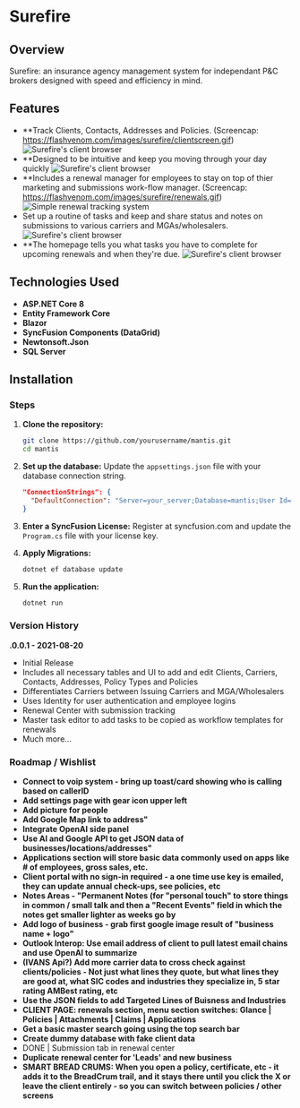 # Surefire

## Overview
Surefire: an insurance agency management system for independant P&C brokers designed with speed and efficiency in mind.

## Features

- **Track Clients, Contacts, Addresses and Policies. (Screencap: https://flashvenom.com/images/surefire/clientscreen.gif)
![Surefire's client browser](https://flashvenom.com/images/surefire/clientscreen.gif)
- **Designed to be intuitive and keep you moving through your day quickly 
![Surefire's client browser](https://flashvenom.com/images/surefire/clients.jpg)
- **Includes a renewal manager for employees to stay on top of thier marketing and submissions work-flow manager. (Screencap: https://flashvenom.com/images/surefire/renewals.gif)
![Simple renewal tracking system](https://flashvenom.com/images/surefire/renewals.gif)
- Set up a routine of tasks and keep and share status and notes on submissions to various carriers and MGAs/wholesalers.
![Surefire's client browser](https://flashvenom.com/images/surefire/renewals.jpg)
- **The homepage tells you what tasks you have to complete for upcoming renewals and when they're due.
![Surefire's client browser](https://flashvenom.com/images/surefire/homepage.jpg)


## Technologies Used

- **ASP.NET Core 8**
- **Entity Framework Core**
- **Blazor**
- **SyncFusion Components (DataGrid)**
- **Newtonsoft.Json**
- **SQL Server**

 
## Installation


### Steps

1. **Clone the repository:**
    ```bash
    git clone https://github.com/yourusername/mantis.git
    cd mantis
    ```

2. **Set up the database:**
    Update the `appsettings.json` file with your database connection string.
    ```json
    "ConnectionStrings": {
      "DefaultConnection": "Server=your_server;Database=mantis;User Id=your_user;Password=your_password;"
    }
    ```

2. **Enter a SyncFusion License:**
    Register at syncfusion.com and update the `Program.cs` file with your license key.


3. **Apply Migrations:**
    ```bash
    dotnet ef database update
    ```

4. **Run the application:**
    ```bash
    dotnet run
    ```

### Version History
**.0.0.1 - 2021-08-20**
- Initial Release
- Includes all necessary tables and UI to add and edit Clients, Carriers, Contacts, Addresses, Policy Types and Policies
- Differentiates Carriers between Issuing Carriers and MGA/Wholesalers
- Uses Identity for user authentication and employee logins
- Renewal Center with submission tracking
- Master task editor to add tasks to be copied as workflow templates for renewals
- Much more...

### Roadmap / Wishlist
- **Connect to voip system - bring up toast/card showing who is calling based on callerID**
- **Add settings page with gear icon upper left**
- **Add picture for people**
- **Add Google Map link to address"**
- **Integrate OpenAI side panel**
- **Use AI and Google API to get JSON data of businesses/locations/addresses"**
- **Applications section will store basic data commonly used on apps like # of employees, gross sales, etc.**
- **Client portal with no sign-in required - a one time use key is emailed, they can update annual check-ups, see policies, etc**
- **Notes Areas - "Permanent Notes (for "personal touch" to store things in common / small talk and then a "Recent Events" field in which the notes get smaller lighter as weeks go by**
- **Add logo of business - grab first google image result of "business name + logo"**
- **Outlook Interop: Use email address of client to pull latest email chains and use OpenAI to summarize**
- **(IVANS Api?) Add more carrier data to cross check against clients/policies - Not just what lines they quote, but what lines they are good at, what SIC codes and industries they specialize in, 5 star rating AMBest rating, etc**
- **Use the JSON fields to add Targeted Lines of Buisness and Industries**
- **CLIENT PAGE: renewals section, menu section switches: Glance | Policies | Attachments | Claims | Applications**
- **Get a basic master search going using the top search bar**
- **Create dummy database with fake client data**
- DONE | Submission tab in renewal center
- **Duplicate renewal center for 'Leads' and new business**
- **SMART BREAD CRUMS: When you open a policy, certificate, etc - it adds it to the BreadCrum trail, and it stays there until you click the X or leave the client entirely - so you can switch between policies / other screens**
